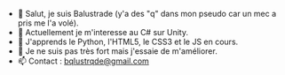 - 👋 Salut, je suis Balustrade (y'a des "q" dans mon pseudo car un mec a pris me l'a volé).
- 👀 Actuellement je m'interesse au C# sur Unity.
- 🌱 J'apprends le Python, l'HTML5, le CSS3 et le JS en cours.
- 🤡 Je ne suis pas très fort mais j'essaie de m'améliorer.
- 📫 Contact : bqlustrqde@gmail.com
